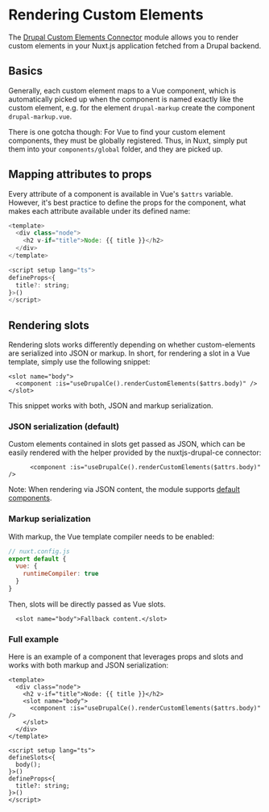 # Rendering Custom Elements

The [Drupal Custom Elements Connector](https://github.com/drunomics/nuxt-module-drupal-ce) module allows you to render custom elements in your Nuxt.js application fetched from a Drupal backend.

## Basics

Generally, each custom element maps to a Vue component, which is automatically picked up when the component is named exactly like the custom element, e.g. for the element `drupal-markup` create the component `drupal-markup.vue`.

There is one gotcha though: For Vue to find your custom element components, they must be globally registered. Thus, in Nuxt, simply put them into your `components/global` folder, and they are picked up.

## Mapping attributes to props

Every attribute of a component is available in Vue's `$attrs` variable. However, it's best practice to define the props for the component, what makes each attribute available under its defined name:

```js
<template>
  <div class="node">
    <h2 v-if="title">Node: {{ title }}</h2>
  </div>
</template>

<script setup lang="ts">
defineProps<{
  title?: string;
}>()
</script>
```
## Rendering slots

Rendering slots works differently depending on whether custom-elements are serialized into JSON or markup. In short, for rendering a slot in a Vue template, simply use the following snippet:

```vue
<slot name="body">
  <component :is="useDrupalCe().renderCustomElements($attrs.body)" />
</slot>
```

This snippet works with both, JSON and markup serialization.

### JSON serialization (default)

Custom elements contained in slots get passed as JSON, which can be easily rendered with the helper provided by the nuxtjs-drupal-ce connector:

```vue
      <component :is="useDrupalCe().renderCustomElements($attrs.body)" />
```

Note: When rendering via JSON content, the module supports [default components](/nuxt/default-components).

### Markup serialization

With markup, the Vue template compiler needs to be enabled:

```js
// nuxt.config.js
export default {
  vue: {
    runtimeCompiler: true
  }
}
```
Then, slots will be directly passed as Vue slots.

```vue
  <slot name="body">Fallback content.</slot>
```

### Full example

Here is an example of a component that leverages props and slots and works with both markup and JSON serialization:

```vue
<template>
  <div class="node">
    <h2 v-if="title">Node: {{ title }}</h2>
    <slot name="body">
      <component :is="useDrupalCe().renderCustomElements($attrs.body)" />
    </slot>
  </div>
</template>

<script setup lang="ts">
defineSlots<{
  body();
}>()
defineProps<{
  title?: string;
}>()
</script>
```
